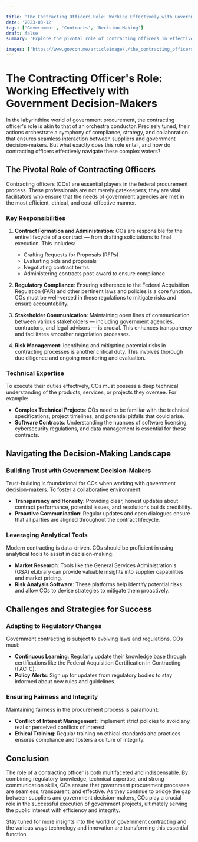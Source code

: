 ```yaml
---

title: 'The Contracting Officers Role: Working Effectively with Government Decision-Makers'
date: '2023-03-12'
tags: ['Government', 'Contracts', 'Decision-Making']
draft: false
summary: 'Explore the pivotal role of contracting officers in effectively bridging the gap between suppliers and government decision-makers.'

images: ['https://www.govcon.me/articleimage/./the_contracting_officers_role_working_effectively_with_government_decision_makers.webp']
---
```


# The Contracting Officer's Role: Working Effectively with Government Decision-Makers

In the labyrinthine world of government procurement, the contracting officer's role is akin to that of an orchestra conductor. Precisely tuned, their actions orchestrate a symphony of compliance, strategy, and collaboration that ensures seamless interaction between suppliers and government decision-makers. But what exactly does this role entail, and how do contracting officers effectively navigate these complex waters?

## The Pivotal Role of Contracting Officers

Contracting officers (COs) are essential players in the federal procurement process. These professionals are not merely gatekeepers; they are vital facilitators who ensure that the needs of government agencies are met in the most efficient, ethical, and cost-effective manner.

### Key Responsibilities

1. **Contract Formation and Administration**: COs are responsible for the entire lifecycle of a contract — from drafting solicitations to final execution. This includes:
   - Crafting Requests for Proposals (RFPs)
   - Evaluating bids and proposals
   - Negotiating contract terms
   - Administering contracts post-award to ensure compliance

2. **Regulatory Compliance**: Ensuring adherence to the Federal Acquisition Regulation (FAR) and other pertinent laws and policies is a core function. COs must be well-versed in these regulations to mitigate risks and ensure accountability.

3. **Stakeholder Communication**: Maintaining open lines of communication between various stakeholders — including government agencies, contractors, and legal advisors — is crucial. This enhances transparency and facilitates smoother negotiation processes.

4. **Risk Management**: Identifying and mitigating potential risks in contracting processes is another critical duty. This involves thorough due diligence and ongoing monitoring and evaluation.

### Technical Expertise

To execute their duties effectively, COs must possess a deep technical understanding of the products, services, or projects they oversee. For example:
  - **Complex Technical Projects**: COs need to be familiar with the technical specifications, project timelines, and potential pitfalls that could arise.
  - **Software Contracts**: Understanding the nuances of software licensing, cybersecurity regulations, and data management is essential for these contracts.

## Navigating the Decision-Making Landscape

### Building Trust with Government Decision-Makers

Trust-building is foundational for COs when working with government decision-makers. To foster a collaborative environment:
- **Transparency and Honesty**: Providing clear, honest updates about contract performance, potential issues, and resolutions builds credibility.
- **Proactive Communication**: Regular updates and open dialogues ensure that all parties are aligned throughout the contract lifecycle.

### Leveraging Analytical Tools

Modern contracting is data-driven. COs should be proficient in using analytical tools to assist in decision-making:
- **Market Research**: Tools like the General Services Administration's (GSA) eLibrary can provide valuable insights into supplier capabilities and market pricing.
- **Risk Analysis Software**: These platforms help identify potential risks and allow COs to devise strategies to mitigate them proactively.

## Challenges and Strategies for Success

### Adapting to Regulatory Changes

Government contracting is subject to evolving laws and regulations. COs must:
- **Continuous Learning**: Regularly update their knowledge base through certifications like the Federal Acquisition Certification in Contracting (FAC-C).
- **Policy Alerts**: Sign up for updates from regulatory bodies to stay informed about new rules and guidelines.

### Ensuring Fairness and Integrity

Maintaining fairness in the procurement process is paramount:
- **Conflict of Interest Management**: Implement strict policies to avoid any real or perceived conflicts of interest.
- **Ethical Training**: Regular training on ethical standards and practices ensures compliance and fosters a culture of integrity.

## Conclusion

The role of a contracting officer is both multifaceted and indispensable. By combining regulatory knowledge, technical expertise, and strong communication skills, COs ensure that government procurement processes are seamless, transparent, and effective. As they continue to bridge the gap between suppliers and government decision-makers, COs play a crucial role in the successful execution of government projects, ultimately serving the public interest with efficiency and integrity.

Stay tuned for more insights into the world of government contracting and the various ways technology and innovation are transforming this essential function.
